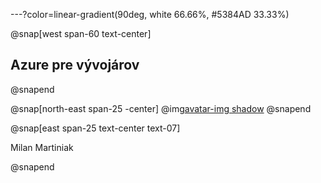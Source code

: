 ---?color=linear-gradient(90deg, white 66.66%, #5384AD 33.33%)

@snap[west span-60 text-center]
## Azure pre vývojárov
@snapend

@snap[north-east span-25 -center]
@img[avatar-img shadow](AzureForDevelopers/assets/img/avatar.jpg)
@snapend


@snap[east span-25 text-center text-07]

Milan Martiniak

@snapend